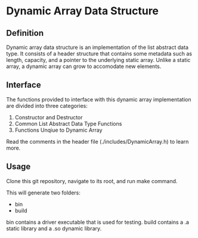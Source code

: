 # Dynamic Array Data Structure

## Definition

Dynamic array data structure is an implementation of the list abstract data type. It consists of a header structure that contains some metadata such as length, capacity, and a pointer to the underlying static array. Unlike a static array, a dynamic array can grow to accomodate new elements.

## Interface

The functions provided to interface with this dynamic array implementation are divided into three categories:

1. Constructor and Destructor
2. Common List Abstract Data Type Functions
3. Functions Unqiue to Dynamic Array

Read the comments in the header file (./includes/DynamicArray.h) to learn more.

## Usage

Clone this git repository, navigate to its root, and run make command.

This will generate two folders:

- bin
- build

bin contains a driver executable that is used for testing.
build contains a .a static library and a .so dynamic library.

